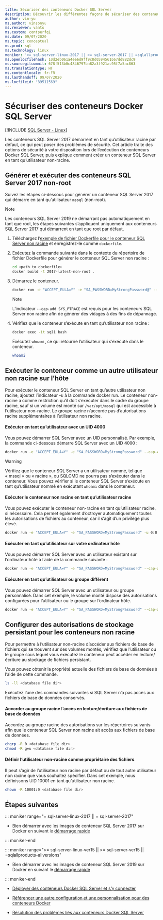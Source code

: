 ```yaml
---
title: Sécuriser des conteneurs Docker SQL Server
description: Découvrir les différentes façons de sécuriser des conteneurs Docker SQL Server et comment exécuter des conteneurs en tant qu’utilisateur non-racine différent sur l’hôte
author: vin-yu
ms.author: vinsonyu
ms.reviewer: vanto
ms.custom: contperfq1
ms.date: 09/07/2020
ms.topic: conceptual
ms.prod: sql
ms.technology: linux
moniker: '>= sql-server-linux-2017 || >= sql-server-2017 || =sqlallproducts-allversions'
ms.openlocfilehash: 10d2eb061a4ee6d9ff9c8d0594561667dd882dc9
ms.sourcegitcommit: 678f513b0c4846797ba82a3f921ac95f7a5ac863
ms.translationtype: HT
ms.contentlocale: fr-FR
ms.lasthandoff: 09/07/2020
ms.locfileid: "89511569"
---
```

# <a name="secure-sql-server-docker-containers"></a>Sécuriser des conteneurs Docker SQL Server

[!INCLUDE [SQL Server - Linux](../includes/applies-to-version/sql-linux.md)]

Les conteneurs SQL Server 2017 démarrent en tant qu’utilisateur racine par défaut, ce qui peut poser des problèmes de sécurité. Cet article traite des options de sécurité à votre disposition lors de l’exécution de conteneurs Docker SQL Server, puis explique comment créer un conteneur SQL Server en tant qu’utilisateur non-racine.

## <a name="build-and-run-non-root-sql-server-2017-containers"></a><a id="buildnonrootcontainer"></a> Générer et exécuter des conteneurs SQL Server 2017 non-root

Suivez les étapes ci-dessous pour générer un conteneur SQL Server 2017 qui démarre en tant qu’utilisateur `mssql` (non-root).

> [!NOTE]
> Les conteneurs SQL Server 2019 ne démarrant pas automatiquement en tant que root, les étapes suivantes s’appliquent uniquement aux conteneurs SQL Server 2017 qui démarrent en tant que root par défaut.

1. Téléchargez l’[exemple de fichier Dockerfile pour le conteneur SQL Server non racine](https://raw.githubusercontent.com/microsoft/mssql-docker/master/linux/preview/examples/mssql-server-linux-non-root/Dockerfile) et enregistrez-le comme `dockerfile`.

2. Exécutez la commande suivante dans le contexte du répertoire de fichier Dockerfile pour générer le conteneur SQL Server non racine :

    ```bash
    cd <path to dockerfile>
    docker build -t 2017-latest-non-root .
    ```

3. Démarrez le conteneur.

    ```bash
    docker run -e "ACCEPT_EULA=Y" -e "SA_PASSWORD=MyStrongPassword@" --cap-add SYS_PTRACE --name sql1 -p 1433:1433 -d 2017-latest-non-root
    ```

    > [!NOTE]
    > L’indicateur `--cap-add SYS_PTRACE` est requis pour les conteneurs SQL Server non racine afin de générer des vidages à des fins de dépannage.

4. Vérifiez que le conteneur s’exécute en tant qu’utilisateur non racine :

    ```bash
    docker exec -it sql1 bash
    ```

    Exécutez `whoami`, ce qui retourne l’utilisateur qui s’exécute dans le conteneur.
    
    ```bash
    whoami
    ```

## <a name="run-container-as-a-different-non-root-user-on-the-host"></a><a id="nonrootuser"></a> Exécuter le conteneur comme un autre utilisateur non racine sur l’hôte

Pour exécuter le conteneur SQL Server en tant qu’autre utilisateur non racine, ajoutez l’indicateur -u à la commande docker run. Le conteneur non-racine a comme restriction qu’il doit s’exécuter dans le cadre du groupe racine, sauf si un volume est monté sur `/var/opt/mssql` qui est accessible à l’utilisateur non-racine. Le groupe racine n’accorde pas d’autorisations racine supplémentaires à l’utilisateur non racine.

#### <a name="run-as-a-user-with-a-uid-4000"></a>Exécuter en tant qu’utilisateur avec un UID 4000

Vous pouvez démarrer SQL Server avec un UID personnalisé. Par exemple, la commande ci-dessous démarre SQL Server avec un UID 4000 :

```bash
docker run -e "ACCEPT_EULA=Y" -e "SA_PASSWORD=MyStrongPassword" --cap-add SYS_PTRACE -u 4000:0 -p 1433:1433 -d mcr.microsoft.com/mssql/server:2019-latest
```

> [!Warning]
> Vérifiez que le conteneur SQL Server a un utilisateur nommé, tel que « mssql » ou « racine », ou SQLCMD ne pourra pas s’exécuter dans le conteneur. Vous pouvez vérifier si le conteneur SQL Server s’exécute en tant qu’utilisateur nommé en exécutant `whoami` dans le conteneur.

#### <a name="run-the-non-root-container-as-the-root-user"></a>Exécuter le conteneur non racine en tant qu’utilisateur racine

Vous pouvez exécuter le conteneur non-racine en tant qu’utilisateur racine, si nécessaire. Cela permet également d’octroyer automatiquement toutes les autorisations de fichiers au conteneur, car il s’agit d’un privilège plus élevé.

```bash
docker run -e "ACCEPT_EULA=Y" -e "SA_PASSWORD=MyStrongPassword" -u 0:0 -p 1433:1433 -d mcr.microsoft.com/mssql/server:2019-latest
```

#### <a name="run-as-a-user-on-your-host-machine"></a>Exécuter en tant qu’utilisateur sur votre ordinateur hôte

Vous pouvez démarrer SQL Server avec un utilisateur existant sur l’ordinateur hôte à l’aide de la commande suivante :
```bash
docker run -e "ACCEPT_EULA=Y" -e "SA_PASSWORD=MyStrongPassword" --cap-add SYS_PTRACE -u $(id -u myusername):0 -p 1433:1433 -d mcr.microsoft.com/mssql/server:2019-latest
```

#### <a name="run-as-a-different-user-and-group"></a>Exécuter en tant qu’utilisateur ou groupe différent

Vous pouvez démarrer SQL Server avec un utilisateur ou groupe personnalisé. Dans cet exemple, le volume monté dispose des autorisations configurées pour l’utilisateur ou le groupe sur l’ordinateur hôte.

```bash
docker run -e "ACCEPT_EULA=Y" -e "SA_PASSWORD=MyStrongPassword" --cap-add SYS_PTRACE -u (id -u myusername):(id -g myusername) -v /path/to/mssql:/var/opt/mssql -p 1433:1433 -d mcr.microsoft.com/mssql/server:2019-latest
```

## <a name="configure-persistent-storage-permissions-for-non-root-containers"></a><a id="storagepermissions"></a> Configurer des autorisations de stockage persistant pour les conteneurs non racine

Pour permettre à l’utilisateur non-racine d’accéder aux fichiers de base de fichiers qui se trouvent sur des volumes montés, vérifiez que l’utilisateur ou le groupe sous lequel vous exécutez le conteneur peut accéder en lecture/écriture au stockage de fichiers persistant.  

Vous pouvez obtenir la propriété actuelle des fichiers de base de données à l’aide de cette commande.

```bash
ls -ll <database file dir>
```

Exécutez l’une des commandes suivantes si SQL Server n’a pas accès aux fichiers de base de données conservés.

#### <a name="grant-the-root-group-rw-access-to-the-db-files"></a>Accorder au groupe racine l’accès en lecture/écriture aux fichiers de base de données

Accordez au groupe racine des autorisations sur les répertoires suivants afin que le conteneur SQL Server non racine ait accès aux fichiers de base de données.

```bash
chgrp -R 0 <database file dir>
chmod -R g=u <database file dir>
```

#### <a name="set-the-non-root-user-as-the-owner-of-the-files"></a>Définir l’utilisateur non-racine comme propriétaire des fichiers

Il peut s’agir de l’utilisateur non racine par défaut ou de tout autre utilisateur non racine que vous souhaitez spécifier. Dans cet exemple, nous définissons UID 10001 en tant qu’utilisateur non racine.

```bash
chown -R 10001:0 <database file dir>
```

## <a name="next-steps"></a>Étapes suivantes

<!--SQL Server 2017 on Linux -->
::: moniker range="= sql-server-linux-2017 || = sql-server-2017"

- Bien démarrer avec les images de conteneur SQL Server 2017 sur Docker en suivant le [démarrage rapide](quickstart-install-connect-docker.md?view=sql-server-2017)

::: moniker-end

<!--SQL Server 2019 on Linux-->
::: moniker range=">= sql-server-linux-ver15 || >= sql-server-ver15 || =sqlallproducts-allversions"

- Bien démarrer avec les images de conteneur SQL Server 2019 sur Docker en suivant le [démarrage rapide](quickstart-install-connect-docker.md?view=sql-server-ver15)

::: moniker-end

- [Déployer des conteneurs Docker SQL Server et s’y connecter](sql-server-linux-docker-container-deployment.md)

- [Référencer une autre configuration et une personnalisation pour des conteneurs Docker](sql-server-linux-docker-container-configure.md)

- [Résolution des problèmes liés aux conteneurs Docker SQL Server](sql-server-linux-docker-container-troubleshooting.md)